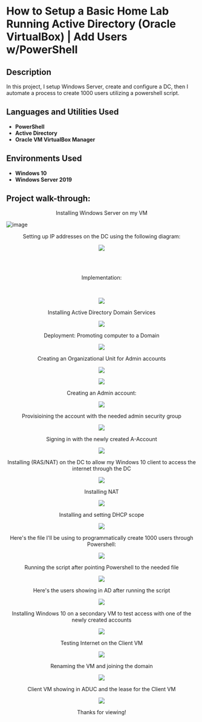 <h1>How to Setup a Basic Home Lab Running Active Directory (Oracle VirtualBox) | Add Users w/PowerShell
</h1>


<h2>Description</h2>
In this project, I setup Windows Server, create and configure a DC, then I automate a process to create 1000 users utilizing a powershell script.
<br />


<h2>Languages and Utilities Used</h2>

- <b>PowerShell</b> 
- <b>Active Directory</b>
- <b>Oracle VM VirtualBox Manager</b>

<h2>Environments Used </h2>

- <b>Windows 10</b>
- <b>Windows Server 2019</b>

<h2>Project walk-through:</h2>


<p align="center">
Installing Windows Server on my VM


 <br/>

![image](https://user-images.githubusercontent.com/120264673/207482496-fdbe1fe5-d618-478e-b32c-41893560864f.png)

<p align="center">
Setting up IP addresses on the DC using the following diagram:
<br/>


<p align="center">
  <img src="https://user-images.githubusercontent.com/120264673/207483014-54322000-5775-42f2-93d8-0ecbfeb5058b.png" />
</p>



<br />
<br />
<p align="center">
Implementation:

<br/>
</p>

<br/>
<p align="center">
  <img src="https://user-images.githubusercontent.com/120264673/207483040-b591a78d-0962-4317-930b-82c50f7974d7.png" />
</p>

<p align="center">
Installing Active Directory Domain Services

<br/>
<p align="center">
  <img src="https://user-images.githubusercontent.com/120264673/207483122-37c92005-8999-4d07-b151-2409cbb09bac.png" />
</p>




<p align="center">
Deployment:  Promoting computer to a Domain


<br/>
<p align="center">
  <img src="https://user-images.githubusercontent.com/120264673/207483237-bb70aaa5-6ab5-43bd-b758-65bd7af965ca.png" />
</p>






<p align= "center">
Creating an Organizational Unit for Admin accounts

<p align="center">
  <img src="https://user-images.githubusercontent.com/120264673/207483319-0ace0504-9b80-469f-850a-1eb29bbda2ee.png" />
</p>


  <p align="center">
  <img src="https://user-images.githubusercontent.com/120264673/207483347-32d43708-5097-4b27-bc90-70746890064e.png" />
</p>


  


<p align= "center">
Creating an Admin account:

 <p align="center">
  <img src="https://user-images.githubusercontent.com/120264673/207484304-0f49633a-a14b-4f24-bc60-49f4eb0b7e54.png" />
</p>



<p align= "center">
Provisioining the account with the needed admin security group

 <p align="center">
  <img src="https://user-images.githubusercontent.com/120264673/207484694-162dd37d-f689-4750-a10e-5a23c8b33ad3.png" />
</p>





<p align= "center">
Signing in with the newly created A-Account

 <p align="center">
  <img src="https://user-images.githubusercontent.com/120264673/207484879-e680aa3a-afbd-44ba-852e-73a51629c62a.png" />
</p>



<p align= "center">
Installing (RAS/NAT) on the DC to allow my Windows 10 client to access the internet through the DC

 <p align="center">
  <img src="https://user-images.githubusercontent.com/120264673/207485047-29951abe-eff6-4513-9e20-71ca70bf8462.png" />
</p>



<p align= "center">
Installing NAT


 <p align="center">
  <img src="https://user-images.githubusercontent.com/120264673/207485373-fc370f46-0072-44c9-8922-1c078f81aceb.png" />
</p>


<p align= "center">
Installing and setting DHCP scope


<p align="center">
  <img src="https://user-images.githubusercontent.com/120264673/207485459-44d78a37-4c64-48aa-9ca8-04ad2514acaa.png" />
</p>



<p align= "center">
Here's the file I'll be using to programmatically create 1000 users through Powershell:

<p align="center">
  <img src="https://user-images.githubusercontent.com/120264673/207485633-f4b1ee29-065d-44e3-92c9-a02c17824caa.png" />
</p>


<p align= "center">
Running the script after pointing Powershell to the needed file 

<p align= "center">
<img src="https://user-images.githubusercontent.com/120264673/207485808-e244c8b9-9d05-489a-aa5c-1276cc876b97.png"
</p>

<p align= "center">
Here's the users showing in AD after running the script 

<p align= "center">
<img src="https://user-images.githubusercontent.com/120264673/207486031-85a102d3-dc70-4252-8720-d42d93179d50.png"
</p>

<p align= "center">
Installing Windows 10 on a secondary VM to test access with one of the newly created accounts 

<p align= "center">
<img src="https://user-images.githubusercontent.com/120264673/207486240-2b11db84-4211-4e33-a143-8e83052ade69.png"
</p>

<p align= "center">
Testing Internet on the Client VM

<p align= "center">
<img src="https://user-images.githubusercontent.com/120264673/207487617-4242f599-b0e3-407d-b93b-f7b654b204c2.png"
</p>

<p align= "center">
Renaming the VM and joining the domain
<p align= "center">
<img src="https://user-images.githubusercontent.com/120264673/207488711-5019ed4e-2358-409d-be9b-f8927a1082a5.png"
</p>

<p align= "center">
Client VM showing in ADUC and the lease for the Client VM

<p align= "center">
<img src="https://user-images.githubusercontent.com/120264673/207489195-febcfff3-1017-452b-9c2a-4b7591bcd51d.png"
</p>


<p align= "center">
Thanks for viewing!


<!--
 ```diff
- text in red
+ text in green
! text in orange
# text in gray
@@ text in purple (and bold)@@
```
--!>
